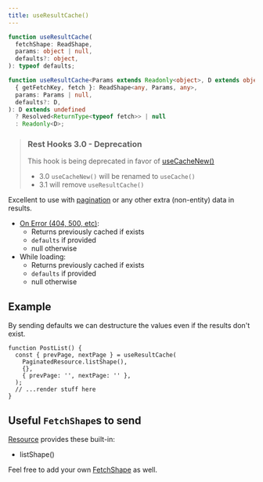 ```yaml
---
title: useResultCache()
---
```


<!--DOCUSAURUS_CODE_TABS-->
<!--Type-->

```typescript
function useResultCache(
  fetchShape: ReadShape,
  params: object | null,
  defaults?: object,
): typeof defaults;
```

<!--With Generics-->

```typescript
function useResultCache<Params extends Readonly<object>, D extends object>(
  { getFetchKey, fetch }: ReadShape<any, Params, any>,
  params: Params | null,
  defaults?: D,
): D extends undefined
  ? Resolved<ReturnType<typeof fetch>> | null
  : Readonly<D>;
```

<!--END_DOCUSAURUS_CODE_TABS-->

> ### Rest Hooks 3.0 - Deprecation
>
> This hook is being deprecated in favor of [useCacheNew()](./useCacheNew)
>
> - 3.0 `useCacheNew()` will be renamed to `useCache()`
> - 3.1 will remove `useResultCache()`

Excellent to use with [pagination](../guides/pagination.md) or any other extra (non-entity) data in results.

- [On Error (404, 500, etc)](https://www.restapitutorial.com/httpstatuscodes.html):
  - Returns previously cached if exists
  - `defaults` if provided
  - null otherwise
- While loading:
  - Returns previously cached if exists
  - `defaults` if provided
  - null otherwise

## Example

By sending defaults we can destructure the values even if the results don't exist.

```tsx
function PostList() {
  const { prevPage, nextPage } = useResultCache(
    PaginatedResource.listShape(),
    {},
    { prevPage: '', nextPage: '' },
  );
  // ...render stuff here
}
```

## Useful `FetchShape`s to send

[Resource](./Resource.md#provided-and-overridable-methods) provides these built-in:

- listShape()

Feel free to add your own [FetchShape](./FetchShape.md) as well.
